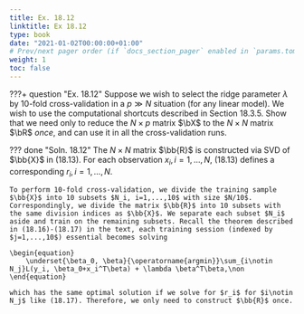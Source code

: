 ```yaml
---
title: Ex. 18.12
linktitle: Ex 18.12
type: book
date: "2021-01-02T00:00:00+01:00"
# Prev/next pager order (if `docs_section_pager` enabled in `params.toml`)
weight: 1
toc: false
---
```


???+ question "Ex. 18.12"
	Suppose we wish to select the ridge parameter $\lambda$ by 10-fold cross-validation in a $p\gg N$ situation (for any linear model). We wish to use the computational shortcuts described in Section 18.3.5. Show that we need only to reduce the $N\times p$ matrix $\bX$ to the $N\times N$ matrix $\bR$ *once*, and can use it in all the cross-validation runs.

??? done "Soln. 18.12"
 	The $N\times N$ matrix $\bb{R}$ is constructed via SVD of $\bb{X}$ in (18.13). For each observation $x_i, i=1,...,N$, (18.13) defines a corresponding $r_i, i=1,...,N$. 

	To perform 10-fold cross-validation, we divide the training sample $\bb{X}$ into 10 subsets $N_i, i=1,...,10$ with size $N/10$. Correspondingly, we divide the matrix $\bb{R}$ into 10 subsets with the same division indices as $\bb{X}$. We separate each subset $N_i$ aside and train on the remaining subsets. Recall the theorem described in (18.16)-(18.17) in the text, each training session (indexed by $j=1,...,10$) essential becomes solving 

	\begin{equation}
		\underset{\beta_0, \beta}{\operatorname{argmin}}\sum_{i\notin N_j}L(y_i, \beta_0+x_i^T\beta) + \lambda \beta^T\beta,\non
	\end{equation}

	which has the same optimal solution if we solve for $r_i$ for $i\notin N_j$ like (18.17). Therefore, we only need to construct $\bb{R}$ once.
